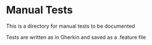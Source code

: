 # Manual Tests

This is a directory for manual tests to be documented

Tests are written as in Gherkin and saved as a .feature file


